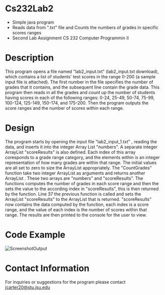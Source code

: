 # Cs232Lab2
- Simple java program
- Reads data from ".txt" file and Counts the numbers of grades in specific scores ranges
- Second Lab Assignment CS 232 Computer Programmin II

# Description

This program opens a file named "lab2_input.txt" (lab2_input.txt download), which contains a list of students' test scores in the range 0-200 (a sample input file is attached). The first number in the file specifies the number of grades that it contains, and the subsequent line contain the grade data. This program then reads in all the grades and count up the number of students having scores in each of the following ranges: 0-24, 25-49, 50-74, 75-99, 100-124, 125-149, 150-174, and 175-200. Then the program outputs the score ranges and the number of scores within each range.
# Design
The program starts by opening the input file "lab2_input_1.txt" , reading the data, and inserts it into the integer Array List "numbers". A separate integer ArrayList "scoreResults" is also defined. Each index of this array coresponds to a grade range category, and the elements within is an integer representation of how many grades are within that range. The initial values are all set to zero to size the ArrayList appropriately. The "CountGrades" function take two integer ArrayList as arguments and returns another ArrayList . These two arrays are "numbers" and "scoreResults". The functions computes the number of grades in each score range and then the sets the value to the according index in "scoreResults", this is then returned by the function. Line 37 the previous function is called and sets the ArrayList "scoreResults" to the ArrayList that is returned. "scoreResults" now contains the data computed by the function, each index is a score range, and the value of each index is the number of scores within that range. The results are then printed to the console for the user to view.

# Code Example

![ScreenshotOutput](https://user-images.githubusercontent.com/89806393/135565394-4b9457a9-4853-471e-8930-0170b7ebe421.png)
# Contact Information
For inquiries or suggestions for the program please contact jcarter20@stu.jsu.edu
